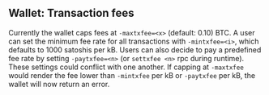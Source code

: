Wallet: Transaction fees
------------------------

Currently the wallet caps fees at `-maxtxfee=<x>` (default: 
0.10) BTC. A user can set the minimum fee rate for all 
transactions with `-mintxfee=<i>`, which defaults to 
1000 satoshis per kB. Users can also decide to pay a 
predefined fee rate by setting `-paytxfee=<n>` (or 
`settxfee <n>` rpc during runtime). These settings could 
conflict with one another. If capping at `-maxtxfee` would 
render the fee lower than `-mintxfee` per kB or `-paytxfee`
per kB, the wallet will now return an error.